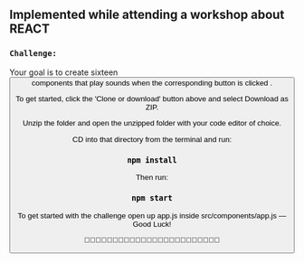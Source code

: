 ## Implemented while attending a workshop about REACT

### `Challenge:`


Your goal is to create sixteen <Button /> components that play sounds when the corresponding button is clicked
.

To get started, click the 'Clone or download' button above and select Download as ZIP.

Unzip the folder and open the unzipped folder with your code editor of choice.

CD into that directory from the terminal and run:

### `npm install`

Then run:

### `npm start`

To get started with the challenge open up app.js inside src/components/app.js — Good Luck!

🥁🎷🎹🎶🥁🎷🎹🎶🥁🎷🎹🎶🥁🎷🎹🎶🥁🎷🎹🎶🥁🎷🎹🎶


